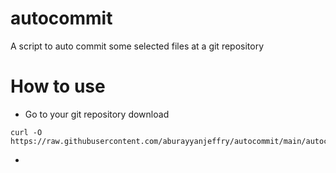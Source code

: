 # autocommit
A script to auto commit  some selected files at a git repository

# How to use
- Go to your git repository download
```
curl -O https://raw.githubusercontent.com/aburayyanjeffry/autocommit/main/autocommit.sh
```

- 

